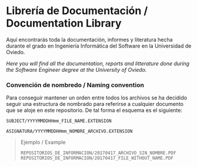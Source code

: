 # Librería de Documentación / Documentation Library

Aquí encontrarás toda la documentación, informes y literatura hecha durante el grado en Ingeniería Informática del Software en la Universidad de Oviedo.

*Here you will find all the documentation, reports and litterature done during the Software Engineer degree at the University of Oviedo.*

### Convención de nombredo / Naming convention

Para conseguir mantener un orden entre todos los archivos se ha decidido seguir una estructura de nombrado para referirse a cualquier documento que se aloje en este repositorio. De tal forma el esquema es el siguiente:

`SUBJECT/YYYYMMDDHHmm_FILE_NAME.EXTENSION`
 
`ASIGNATURA/YYYYMMDDHHmm_NOMBRE_ARCHIVO.EXTENSION`

> Ejemplo / Example
>
> `REPOSITORIOS_DE_INFORMACION/20170417_ARCHIVO_SIN_NOMBRE.PDF`
> `REPOSITORIOS_DE_INFORMACION/20170417_FILE_WITHOUT_NAME.PDF`
